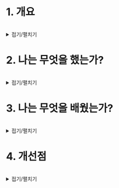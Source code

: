 # 1. 개요
```

```
<details>
<summary>접기/펼치기</summary>

### 1. 
</details>


# 2. 나는 무엇을 했는가?
```

```
<details>
<summary>접기/펼치기</summary>

### 1. 
</details>

# 3. 나는 무엇을 배웠는가?
```

```
<details>
<summary>접기/펼치기</summary>

### 1. 
</details>

# 4. 개선점
```

```
<details>
<summary>접기/펼치기</summary>

### 1. 
</details>


